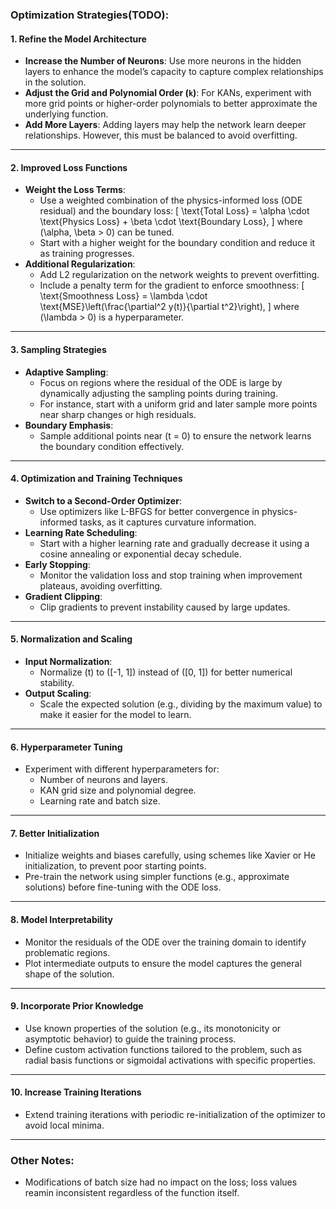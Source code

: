 ### Optimization Strategies(TODO):


#### 1. **Refine the Model Architecture**
- **Increase the Number of Neurons**: Use more neurons in the hidden layers to enhance the model’s capacity to capture complex relationships in the solution.
- **Adjust the Grid and Polynomial Order (`k`)**: For KANs, experiment with more grid points or higher-order polynomials to better approximate the underlying function.
- **Add More Layers**: Adding layers may help the network learn deeper relationships. However, this must be balanced to avoid overfitting.

---

#### 2. **Improved Loss Functions**
- **Weight the Loss Terms**:
  - Use a weighted combination of the physics-informed loss (ODE residual) and the boundary loss:
    \[
    \text{Total Loss} = \alpha \cdot \text{Physics Loss} + \beta \cdot \text{Boundary Loss},
    \]
    where \(\alpha, \beta > 0\) can be tuned.
  - Start with a higher weight for the boundary condition and reduce it as training progresses.
- **Additional Regularization**:
  - Add L2 regularization on the network weights to prevent overfitting.
  - Include a penalty term for the gradient to enforce smoothness:
    \[
    \text{Smoothness Loss} = \lambda \cdot \text{MSE}\left(\frac{\partial^2 y(t)}{\partial t^2}\right),
    \]
    where \(\lambda > 0\) is a hyperparameter.

---

#### 3. **Sampling Strategies**
- **Adaptive Sampling**:
  - Focus on regions where the residual of the ODE is large by dynamically adjusting the sampling points during training.
  - For instance, start with a uniform grid and later sample more points near sharp changes or high residuals.
- **Boundary Emphasis**:
  - Sample additional points near \(t = 0\) to ensure the network learns the boundary condition effectively.

---

#### 4. **Optimization and Training Techniques**
- **Switch to a Second-Order Optimizer**:
  - Use optimizers like L-BFGS for better convergence in physics-informed tasks, as it captures curvature information.
- **Learning Rate Scheduling**:
  - Start with a higher learning rate and gradually decrease it using a cosine annealing or exponential decay schedule.
- **Early Stopping**:
  - Monitor the validation loss and stop training when improvement plateaus, avoiding overfitting.
- **Gradient Clipping**:
  - Clip gradients to prevent instability caused by large updates.

---

#### 5. **Normalization and Scaling**
- **Input Normalization**:
  - Normalize \(t\) to \([-1, 1]\) instead of \([0, 1]\) for better numerical stability.
- **Output Scaling**:
  - Scale the expected solution (e.g., dividing by the maximum value) to make it easier for the model to learn.

---

#### 6. **Hyperparameter Tuning**
- Experiment with different hyperparameters for:
  - Number of neurons and layers.
  - KAN grid size and polynomial degree.
  - Learning rate and batch size.

---

#### 7. **Better Initialization**
- Initialize weights and biases carefully, using schemes like Xavier or He initialization, to prevent poor starting points.
- Pre-train the network using simpler functions (e.g., approximate solutions) before fine-tuning with the ODE loss.

---

#### 8. **Model Interpretability**
- Monitor the residuals of the ODE over the training domain to identify problematic regions.
- Plot intermediate outputs to ensure the model captures the general shape of the solution.

---

#### 9. **Incorporate Prior Knowledge**
- Use known properties of the solution (e.g., its monotonicity or asymptotic behavior) to guide the training process.
- Define custom activation functions tailored to the problem, such as radial basis functions or sigmoidal activations with specific properties.

---

#### 10. **Increase Training Iterations**
- Extend training iterations with periodic re-initialization of the optimizer to avoid local minima.

---

### Other Notes:
- Modifications of batch size had no impact on the loss; loss values reamin inconsistent regardless of the function itself.